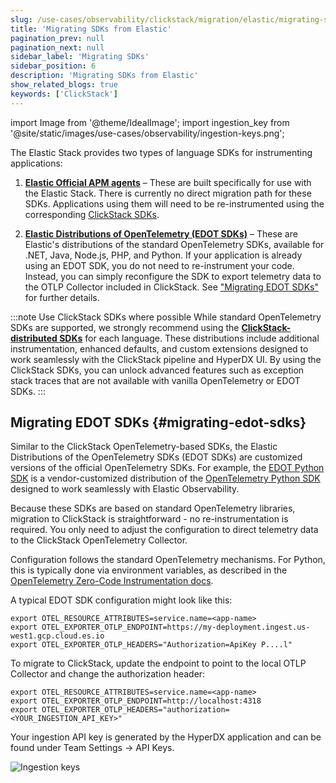 ```yaml
---
slug: /use-cases/observability/clickstack/migration/elastic/migrating-sdks
title: 'Migrating SDKs from Elastic'
pagination_prev: null
pagination_next: null
sidebar_label: 'Migrating SDKs'
sidebar_position: 6
description: 'Migrating SDKs from Elastic'
show_related_blogs: true
keywords: ['ClickStack']
---
```


import Image from '@theme/IdealImage';
import ingestion_key from '@site/static/images/use-cases/observability/ingestion-keys.png';

The Elastic Stack provides two types of language SDKs for instrumenting applications:

1. **[Elastic Official APM agents](https://www.elastic.co/docs/reference/apm-agents/)** – These are built specifically for use with the Elastic Stack. There is currently no direct migration path for these SDKs. Applications using them will need to be re-instrumented using the corresponding [ClickStack SDKs](/use-cases/observability/clickstack/sdks).

2. **[Elastic Distributions of OpenTelemetry (EDOT SDKs)](https://www.elastic.co/docs/reference/opentelemetry/edot-sdks/)** – These are Elastic's distributions of the standard OpenTelemetry SDKs, available for .NET, Java, Node.js, PHP, and Python. If your application is already using an EDOT SDK, you do not need to re-instrument your code. Instead, you can simply reconfigure the SDK to export telemetry data to the OTLP Collector included in ClickStack. See ["Migrating EDOT SDKs"](#migrating-edot-sdks) for further details.

:::note Use ClickStack SDKs where possible
While standard OpenTelemetry SDKs are supported, we strongly recommend using the [**ClickStack-distributed SDKs**](/use-cases/observability/clickstack/sdks) for each language. These distributions include additional instrumentation, enhanced defaults, and custom extensions designed to work seamlessly with the ClickStack pipeline and HyperDX UI. By using the ClickStack SDKs, you can unlock advanced features such as exception stack traces that are not available with vanilla OpenTelemetry or EDOT SDKs.
:::

## Migrating EDOT SDKs {#migrating-edot-sdks}

Similar to the ClickStack OpenTelemetry-based SDKs, the Elastic Distributions of the OpenTelemetry SDKs (EDOT SDKs) are customized versions of the official OpenTelemetry SDKs. For example, the [EDOT Python SDK](https://www.elastic.co/docs/reference/opentelemetry/edot-sdks/python/) is a vendor-customized distribution of the [OpenTelemetry Python SDK](https://opentelemetry.io/docs/languages/python/) designed to work seamlessly with Elastic Observability.

Because these SDKs are based on standard OpenTelemetry libraries, migration to ClickStack is straightforward - no re-instrumentation is required. You only need to adjust the configuration to direct telemetry data to the ClickStack OpenTelemetry Collector.

Configuration follows the standard OpenTelemetry mechanisms. For Python, this is typically done via environment variables, as described in the [OpenTelemetry Zero-Code Instrumentation docs](https://opentelemetry.io/docs/zero-code/python/configuration/).

A typical EDOT SDK configuration might look like this:

```shell
export OTEL_RESOURCE_ATTRIBUTES=service.name=<app-name>
export OTEL_EXPORTER_OTLP_ENDPOINT=https://my-deployment.ingest.us-west1.gcp.cloud.es.io
export OTEL_EXPORTER_OTLP_HEADERS="Authorization=ApiKey P....l"
```

To migrate to ClickStack, update the endpoint to point to the local OTLP Collector and change the authorization header:

```shell
export OTEL_RESOURCE_ATTRIBUTES=service.name=<app-name>
export OTEL_EXPORTER_OTLP_ENDPOINT=http://localhost:4318
export OTEL_EXPORTER_OTLP_HEADERS="authorization=<YOUR_INGESTION_API_KEY>"
```

Your ingestion API key is generated by the HyperDX application and can be found under Team Settings → API Keys.

<Image img={ingestion_key} alt="Ingestion keys" size="lg"/>
